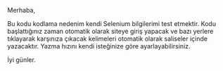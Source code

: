 
Merhaba,

Bu kodu kodlama nedenim kendi Selenium bilgilerimi test etmektir. Kodu başlattığınız zaman otomatik olarak siteye giriş yapacak ve bazı yerlere tıklayarak karşınıza çıkacak kelimeleri otomatik olarak saliseler içinde yazacaktır. Yazma hızını kendi isteğinize göre ayarlayabilirsiniz.

İyi günler.
